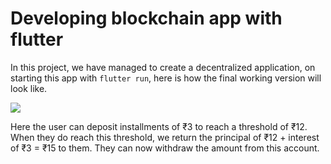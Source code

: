 # Developing blockchain app with flutter

In this project, we have managed to create a decentralized application, on starting this app with `flutter run`, here is how the final working version will look like.

![](https://github.com/manaspratap/smart_contract/blob/main/readme_assets/app_demo.gif)

Here the user can deposit installments of ₹3 to reach a threshold of ₹12. When they do reach this threshold, we return the principal of ₹12 + interest of ₹3 = ₹15 to them. They can now withdraw the amount from this account.



